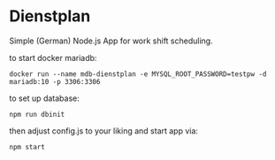 # Dienstplan

Simple (German) Node.js App for work shift scheduling.


to start docker mariadb:

    docker run --name mdb-dienstplan -e MYSQL_ROOT_PASSWORD=testpw -d mariadb:10 -p 3306:3306

to set up database:

    npm run dbinit

then adjust config.js to your liking and start app via:

    npm start